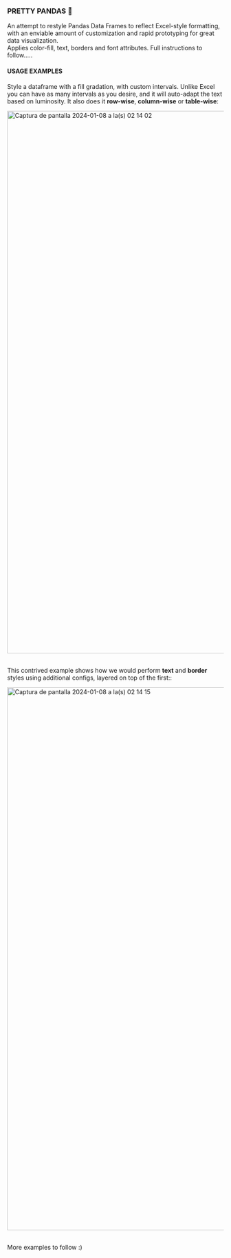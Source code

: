 ### **PRETTY PANDAS  🌺**
An attempt to restyle Pandas Data Frames to reflect Excel-style formatting, with an enviable amount of customization and rapid prototyping for great data visualization.</br>
Applies color-fill, text, borders and font attributes. Full instructions to follow.....</br>

#### **USAGE EXAMPLES**
Style a dataframe with a fill gradation, with custom intervals.  Unlike Excel you can have as many intervals as you desire, and it will auto-adapt the text based on luminosity.  It also does it **row-wise**, **column-wise** or **table-wise**:

<img width="1259" alt="Captura de pantalla 2024-01-08 a la(s) 02 14 02" src="https://github.com/harveyhwm/pretty-pandas/assets/29665792/e04e983d-d4e6-46f8-a1a7-030528bbb3b5">

<br>This contrived example shows how we would perform **text** and **border** styles using additional configs, layered on top of the first::

<img width="1260" alt="Captura de pantalla 2024-01-08 a la(s) 02 14 15" src="https://github.com/harveyhwm/pretty-pandas/assets/29665792/d0be570a-aa6a-4d9b-ada4-ac0570e16b27">

<br>More examples to follow :)
